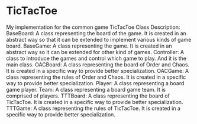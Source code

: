 # TicTacToe
My implementation for the common game TicTacToe 
Class Description: 
BaseBoard: A class representing the board of the game. It is created in an abstract way so that it can be extended to implement various kinds of game board. 
BaseGame: A class representing the game. It is created in an abstract way so it can be extended for other kind of games. 
Controller: A class to introduce the games and control which game to play. And it is the main class. 
OACBoard: A class representing the board of Order and Chaos. It is created in a specific way to provide better specialization. 
OACGame: A class representing the rules of Order and Chaos. It is created in a specific way to provide better specialization. 
Player: A class representing  a board game player. 
Team: A class representing a board game team. It is comprised of players. 
TTTBoard: A class representing the board of TicTacToe. It is created in a specific way to provide better specialization. 
TTTGame: A class representing the rules of TicTacToe. It is created in a specific way to provide better specialization. 
